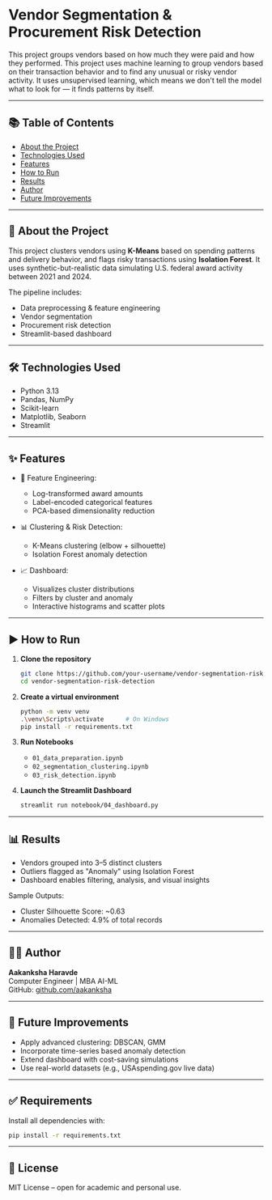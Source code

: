 # Vendor Segmentation & Procurement Risk Detection

This project groups vendors based on how much they were paid and how they performed.   This project uses machine learning to group vendors based on their transaction behavior and to find any unusual or risky vendor activity. It uses unsupervised learning, which means we don't tell the model what to look for — it finds patterns by itself.

---

## 📚 Table of Contents

- [About the Project](#about-the-project)
- [Technologies Used](#technologies-used)
- [Features](#features)
- [How to Run](#how-to-run)
- [Results](#results)
- [Author](#author)
- [Future Improvements](#future-improvements)

---

## 📌 About the Project

This project clusters vendors using **K-Means** based on spending patterns and delivery behavior, and flags risky transactions using **Isolation Forest**. It uses synthetic-but-realistic data simulating U.S. federal award activity between 2021 and 2024.

The pipeline includes:

- Data preprocessing & feature engineering
- Vendor segmentation
- Procurement risk detection
- Streamlit-based dashboard

---

## 🛠 Technologies Used

- Python 3.13
- Pandas, NumPy
- Scikit-learn
- Matplotlib, Seaborn
- Streamlit

---

## ✨ Features

- 🧹 Feature Engineering:

  - Log-transformed award amounts
  - Label-encoded categorical features
  - PCA-based dimensionality reduction

- 📊 Clustering & Risk Detection:

  - K-Means clustering (elbow + silhouette)
  - Isolation Forest anomaly detection

- 📈 Dashboard:
  - Visualizes cluster distributions
  - Filters by cluster and anomaly
  - Interactive histograms and scatter plots

---

## ▶️ How to Run

1. **Clone the repository**

   ```bash
   git clone https://github.com/your-username/vendor-segmentation-risk-detection.git
   cd vendor-segmentation-risk-detection
   ```

2. **Create a virtual environment**

   ```bash
   python -m venv venv
   .\venv\Scripts\activate      # On Windows
   pip install -r requirements.txt
   ```

3. **Run Notebooks**

   - `01_data_preparation.ipynb`
   - `02_segmentation_clustering.ipynb`
   - `03_risk_detection.ipynb`

4. **Launch the Streamlit Dashboard**
   ```bash
   streamlit run notebook/04_dashboard.py
   ```

---

## 📊 Results

- Vendors grouped into 3–5 distinct clusters
- Outliers flagged as "Anomaly" using Isolation Forest
- Dashboard enables filtering, analysis, and visual insights

Sample Outputs:

- Cluster Silhouette Score: ~0.63
- Anomalies Detected: 4.9% of total records

---

## 👩‍💻 Author

**Aakanksha Haravde**  
Computer Engineer | MBA AI-ML  
GitHub: [github.com/aakanksha](https://github.com/your-github-profile)

---

## 🚀 Future Improvements

- Apply advanced clustering: DBSCAN, GMM
- Incorporate time-series based anomaly detection
- Extend dashboard with cost-saving simulations
- Use real-world datasets (e.g., USAspending.gov live data)

---

## ✅ Requirements

Install all dependencies with:

```bash
pip install -r requirements.txt
```

---

## 📄 License

MIT License – open for academic and personal use.
